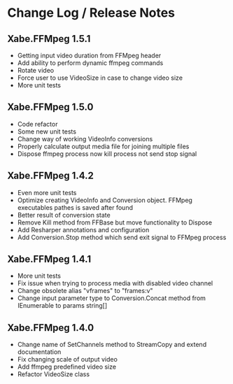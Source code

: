 Change Log / Release Notes
==========================

## Xabe.FFMpeg 1.5.1

* Getting input video duration from FFMpeg header
* Add ability to perform dynamic ffmpeg commands
* Rotate video
* Force user to use VideoSize in case to change video size
* More unit tests

## Xabe.FFMpeg 1.5.0

* Code refactor
* Some new unit tests
* Change way of working VideoInfo conversions
* Properly calculate output media file for joining multiple files
* Dispose ffmpeg process now kill process not send stop signal

## Xabe.FFMpeg 1.4.2

* Even more unit tests
* Optimize creating VideoInfo and Conversion object. FFMpeg executables pathes is saved after found
* Better result of conversion state
* Remove Kill method from FFBase but move functionality to Dispose
* Add Resharper annotations and configuration
* Add Conversion.Stop method which send exit signal to FFMpeg process

## Xabe.FFMpeg 1.4.1

* More unit tests
* Fix issue when trying to process media with disabled video channel
* Change obsolete alias "vframes" to "frames:v"
* Change input parameter type to Conversion.Concat method from IEnumerable<string> to params string[]

## Xabe.FFMpeg 1.4.0

* Change name of SetChannels method to StreamCopy and extend documentation
* Fix changing scale of output video
* Add ffmpeg predefined video size
* Refactor VideoSize class